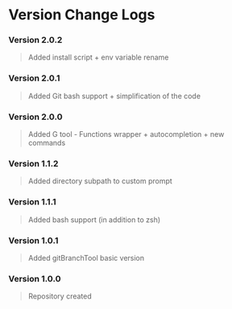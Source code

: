 # Version Change Logs

### Version 2.0.2
> Added install script + env variable rename

### Version 2.0.1
> Added Git bash support + simplification of the code

### Version 2.0.0
> Added G tool - Functions wrapper + autocompletion + new commands

### Version 1.1.2
> Added directory subpath to custom prompt

### Version 1.1.1
> Added bash support (in addition to zsh)

### Version 1.0.1
> Added gitBranchTool basic version

### Version 1.0.0
> Repository created
